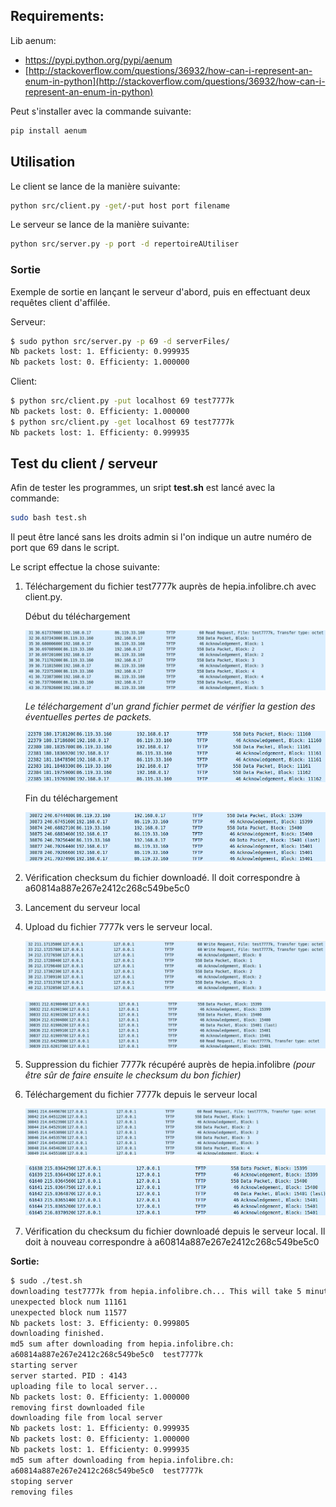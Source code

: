 ## Requirements: 
Lib aenum:  

- https://pypi.python.org/pypi/aenum
- [http://stackoverflow.com/questions/36932/how-can-i-represent-an-enum-in-python](http://stackoverflow.com/questions/36932/how-can-i-represent-an-enum-in-python)

Peut s'installer avec la commande suivante: 

```bash
pip install aenum
```



## Utilisation

Le client se lance de la manière suivante: 

```bash
python src/client.py -get/-put host port filename
```

Le serveur se lance de la manière suivante: 

```bash
python src/server.py -p port -d repertoireAUtiliser  
```

### Sortie

Exemple de sortie en lançant le serveur d'abord, puis en effectuant deux requêtes client d'affilée. 

Serveur:

```bash
$ sudo python src/server.py -p 69 -d serverFiles/
Nb packets lost: 1. Efficienty: 0.999935
Nb packets lost: 0. Efficienty: 1.000000
```

Client:

```bash
$ python src/client.py -put localhost 69 test7777k
Nb packets lost: 0. Efficienty: 1.000000
$ python src/client.py -get localhost 69 test7777k
Nb packets lost: 1. Efficienty: 0.999935
```



## Test du client / serveur

Afin de tester les programmes, un sript __test.sh__ est lancé avec la commande: 

```bash
sudo bash test.sh
```

Il peut être lancé sans les droits admin si l'on indique un autre numéro de port que 69 dans le script. 

Le script effectue la chose suivante: 

1. Téléchargement du fichier test7777k auprès de hepia.infolibre.ch avec client.py. 

   Début du téléchargement

   ![1_infolibre_download](./captures/1_infolibre_download.png)

   _Le téléchargement d'un grand fichier permet de vérifier la gestion des éventuelles pertes de packets._

   ![2_infolibre_download_wrong_paquet_managmnt](./captures/2_infolibre_download_wrong_paquet_managmnt.png)

   Fin du téléchargement

   ![3_infolibre_download_end](./captures/3_infolibre_download_end.png)

2. Vérification checksum du fichier downloadé. Il doit correspondre à  a60814a887e267e2412c268c549be5c0

3. Lancement du serveur local

4. Upload du fichier 7777k vers le serveur local. 

   ![4_upload_local_begining](./captures/4_upload_local_begining.png)

   ![5_upload_local_end](./captures/5_upload_local_end.png)

5. Suppression du fichier 7777k récupéré auprès de hepia.infolibre  _(pour être sûr de faire ensuite le checksum du bon fichier)_

6. Téléchargement du fichier 7777k depuis le serveur local

   ![6_infolibre_download_local_beginging](./captures/6_infolibre_download_local_beginging.png)

   ![7_infolibre_download_local_end](./captures/7_infolibre_download_local_end.png)

7. Vérification du checksum du fichier downloadé depuis le serveur local. Il doit à nouveau correspondre à a60814a887e267e2412c268c549be5c0

__Sortie:__ 

```bash
$ sudo ./test.sh
downloading test7777k from hepia.infolibre.ch... This will take 5 minutes
unexpected block num 11161
unexpected block num 11577
Nb packets lost: 3. Efficienty: 0.999805
downloading finished.
md5 sum after downloading from hepia.infolibre.ch:
a60814a887e267e2412c268c549be5c0  test7777k
starting server
server started. PID : 4143
uploading file to local server...
Nb packets lost: 0. Efficienty: 1.000000
removing first downloaded file
downloading file from local server
Nb packets lost: 1. Efficienty: 0.999935
Nb packets lost: 0. Efficienty: 1.000000
Nb packets lost: 1. Efficienty: 0.999935
md5 sum after downloading from hepia.infolibre.ch:
a60814a887e267e2412c268c549be5c0  test7777k
stoping server
removing files
```


